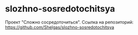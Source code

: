 # slozhno-sosredotochitsya
Проект "Сложно сосредоточиться".  Ссылка на репозиторий: https://github.com/Shelgas/slozhno-sosredotochitsya
